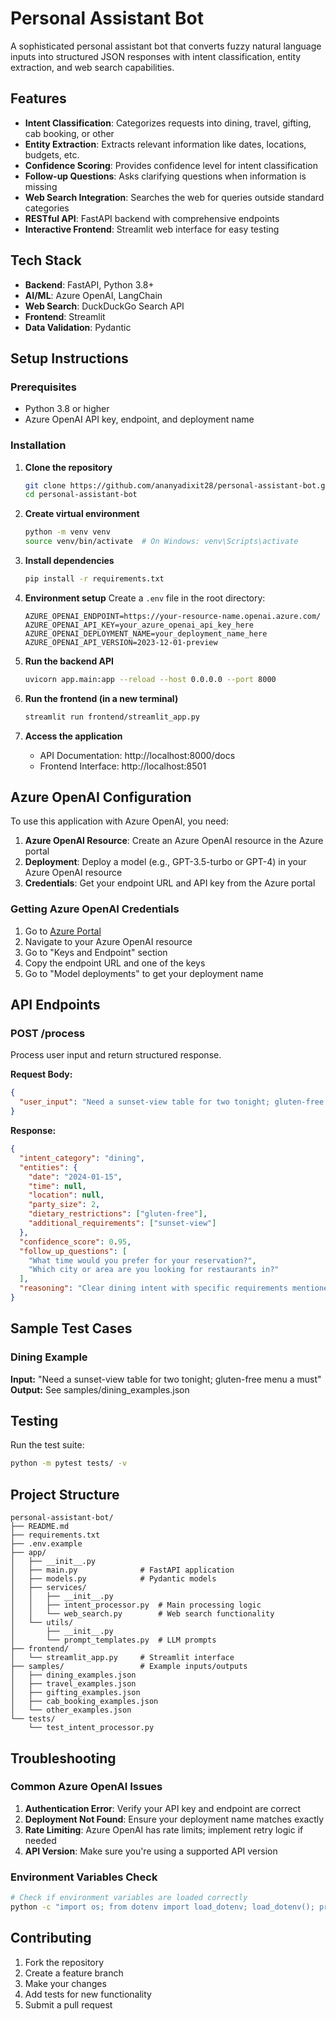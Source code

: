 # Personal Assistant Bot

A sophisticated personal assistant bot that converts fuzzy natural language inputs into structured JSON responses with intent classification, entity extraction, and web search capabilities.

## Features

- **Intent Classification**: Categorizes requests into dining, travel, gifting, cab booking, or other
- **Entity Extraction**: Extracts relevant information like dates, locations, budgets, etc.
- **Confidence Scoring**: Provides confidence level for intent classification
- **Follow-up Questions**: Asks clarifying questions when information is missing
- **Web Search Integration**: Searches the web for queries outside standard categories
- **RESTful API**: FastAPI backend with comprehensive endpoints
- **Interactive Frontend**: Streamlit web interface for easy testing

## Tech Stack

- **Backend**: FastAPI, Python 3.8+
- **AI/ML**: Azure OpenAI, LangChain
- **Web Search**: DuckDuckGo Search API
- **Frontend**: Streamlit
- **Data Validation**: Pydantic

## Setup Instructions

### Prerequisites

- Python 3.8 or higher
- Azure OpenAI API key, endpoint, and deployment name

### Installation

1. **Clone the repository**
   ```bash
   git clone https://github.com/ananyadixit28/personal-assistant-bot.git
   cd personal-assistant-bot
   ```

2. **Create virtual environment**
   ```bash
   python -m venv venv
   source venv/bin/activate  # On Windows: venv\Scripts\activate
   ```

3. **Install dependencies**
   ```bash
   pip install -r requirements.txt
   ```

4. **Environment setup**
   Create a `.env` file in the root directory:
   ```
   AZURE_OPENAI_ENDPOINT=https://your-resource-name.openai.azure.com/
   AZURE_OPENAI_API_KEY=your_azure_openai_api_key_here
   AZURE_OPENAI_DEPLOYMENT_NAME=your_deployment_name_here
   AZURE_OPENAI_API_VERSION=2023-12-01-preview
   ```

5. **Run the backend API**
   ```bash
   uvicorn app.main:app --reload --host 0.0.0.0 --port 8000
   ```

6. **Run the frontend (in a new terminal)**
   ```bash
   streamlit run frontend/streamlit_app.py
   ```

7. **Access the application**
   - API Documentation: http://localhost:8000/docs
   - Frontend Interface: http://localhost:8501

## Azure OpenAI Configuration

To use this application with Azure OpenAI, you need:

1. **Azure OpenAI Resource**: Create an Azure OpenAI resource in the Azure portal
2. **Deployment**: Deploy a model (e.g., GPT-3.5-turbo or GPT-4) in your Azure OpenAI resource
3. **Credentials**: Get your endpoint URL and API key from the Azure portal

### Getting Azure OpenAI Credentials

1. Go to [Azure Portal](https://portal.azure.com)
2. Navigate to your Azure OpenAI resource
3. Go to "Keys and Endpoint" section
4. Copy the endpoint URL and one of the keys
5. Go to "Model deployments" to get your deployment name

## API Endpoints

### POST /process
Process user input and return structured response.

**Request Body:**
```json
{
  "user_input": "Need a sunset-view table for two tonight; gluten-free menu a must"
}
```

**Response:**
```json
{
  "intent_category": "dining",
  "entities": {
    "date": "2024-01-15",
    "time": null,
    "location": null,
    "party_size": 2,
    "dietary_restrictions": ["gluten-free"],
    "additional_requirements": ["sunset-view"]
  },
  "confidence_score": 0.95,
  "follow_up_questions": [
    "What time would you prefer for your reservation?",
    "Which city or area are you looking for restaurants in?"
  ],
  "reasoning": "Clear dining intent with specific requirements mentioned"
}
```

## Sample Test Cases

### Dining Example
**Input:** "Need a sunset-view table for two tonight; gluten-free menu a must"
**Output:** See samples/dining_examples.json

## Testing

Run the test suite:
```bash
python -m pytest tests/ -v
```

## Project Structure

```
personal-assistant-bot/
├── README.md
├── requirements.txt
├── .env.example
├── app/
│   ├── __init__.py
│   ├── main.py              # FastAPI application
│   ├── models.py            # Pydantic models
│   ├── services/
│   │   ├── __init__.py
│   │   ├── intent_processor.py  # Main processing logic
│   │   └── web_search.py        # Web search functionality
│   └── utils/
│       ├── __init__.py
│       └── prompt_templates.py  # LLM prompts
├── frontend/
│   └── streamlit_app.py     # Streamlit interface
├── samples/                 # Example inputs/outputs
│   ├── dining_examples.json
│   ├── travel_examples.json
│   ├── gifting_examples.json
│   ├── cab_booking_examples.json
│   └── other_examples.json
└── tests/
    └── test_intent_processor.py
```

## Troubleshooting

### Common Azure OpenAI Issues

1. **Authentication Error**: Verify your API key and endpoint are correct
2. **Deployment Not Found**: Ensure your deployment name matches exactly
3. **Rate Limiting**: Azure OpenAI has rate limits; implement retry logic if needed
4. **API Version**: Make sure you're using a supported API version

### Environment Variables Check

```bash
# Check if environment variables are loaded correctly
python -c "import os; from dotenv import load_dotenv; load_dotenv(); print('Endpoint:', os.getenv('AZURE_OPENAI_ENDPOINT')); print('Deployment:', os.getenv('AZURE_OPENAI_DEPLOYMENT_NAME'))"
```

## Contributing

1. Fork the repository
2. Create a feature branch
3. Make your changes
4. Add tests for new functionality
5. Submit a pull request
